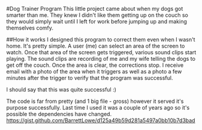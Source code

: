 #Dog Trainer Program
This little project came about when my dogs got smarter than me. They knew I didn't like them getting up on the couch so they would simply wait until I left for work before jumping up and making themselves comfy.

##How it works
I designed this program to correct them even when I wasn't home. It's pretty simple. A user (me) can select an area of the screen to watch. Once that area of the screen gets triggered, various sound clips start playing. The sound clips are recording of me and my wife telling the dogs to get off the couch. Once the area is clear, the corrections stop. I receive email with a photo of the area when it triggers as well as a photo a few minutes after the trigger to verify that the program was successful.

I should say that this was quite successful :)

The code is far from pretty (and 1 big file - gross) however it served it's purpose successfully. Last time I used it was a couple of years ago so it's possible the dependencies have changed.
https://gist.github.com/BarrettLowe/d125a49b59d281a5497a0bb10b7d3bad
